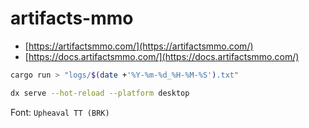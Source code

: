 # artifacts-mmo

- [https://artifactsmmo.com/](https://artifactsmmo.com/)
- [https://docs.artifactsmmo.com/](https://docs.artifactsmmo.com/)

```bash
cargo run > "logs/$(date +'%Y-%m-%d_%H-%M-%S').txt"
```

```bash
dx serve --hot-reload --platform desktop
```

Font: `Upheaval TT (BRK)`
